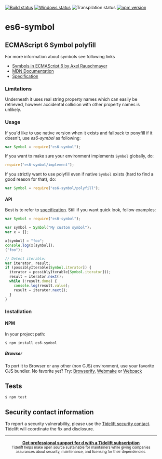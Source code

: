 [![Build status][nix-build-image]][nix-build-url]
[![Windows status][win-build-image]][win-build-url]
![Transpilation status][transpilation-image]
[![npm version][npm-image]][npm-url]

# es6-symbol




<extoc></extoc>

## ECMAScript 6 Symbol polyfill

For more information about symbols see following links

- [Symbols in ECMAScript 6 by Axel Rauschmayer](http://www.2ality.com/2014/12/es6-symbols.html)
- [MDN Documentation](https://developer.mozilla.org/en-US/docs/Web/JavaScript/Reference/Global_Objects/Symbol)
- [Specification](https://tc39.github.io/ecma262/#sec-symbol-objects)

### Limitations

Underneath it uses real string property names which can easily be retrieved, however accidental collision with other property names is unlikely.

### Usage

If you'd like to use native version when it exists and fallback to [ponyfill](https://ponyfill.com) if it doesn't, use _es6-symbol_ as following:

```javascript
var Symbol = require("es6-symbol");
```

If you want to make sure your environment implements `Symbol` globally, do:

```javascript
require("es6-symbol/implement");
```

If you strictly want to use polyfill even if native `Symbol` exists (hard to find a good reason for that), do:

```javascript
var Symbol = require("es6-symbol/polyfill");
```

#### API

Best is to refer to [specification](https://tc39.github.io/ecma262/#sec-symbol-objects). Still if you want quick look, follow examples:

```javascript
var Symbol = require("es6-symbol");

var symbol = Symbol("My custom symbol");
var x = {};

x[symbol] = "foo";
console.log(x[symbol]);
("foo");

// Detect iterable:
var iterator, result;
if (possiblyIterable[Symbol.iterator]) {
  iterator = possiblyIterable[Symbol.iterator]();
  result = iterator.next();
  while (!result.done) {
    console.log(result.value);
    result = iterator.next();
  }
}
```

### Installation

#### NPM

In your project path:

    $ npm install es6-symbol

##### Browser

To port it to Browser or any other (non CJS) environment, use your favorite CJS bundler. No favorite yet? Try: [Browserify](http://browserify.org/), [Webmake](https://github.com/medikoo/modules-webmake) or [Webpack](http://webpack.github.io/)

## Tests

    $ npm test

## Security contact information

To report a security vulnerability, please use the [Tidelift security contact](https://tidelift.com/security). Tidelift will coordinate the fix and disclosure.

---

<div align="center">
	<b>
		<a href="https://tidelift.com/subscription/pkg/npm-es6-symbol?utm_source=npm-es6-symbol&utm_medium=referral&utm_campaign=readme">Get professional support for d with a Tidelift subscription</a>
	</b>
	<br>
	<sub>
		Tidelift helps make open source sustainable for maintainers while giving companies<br>assurances about security, maintenance, and licensing for their dependencies.
	</sub>
</div>

[nix-build-image]: https://semaphoreci.com/api/v1/medikoo-org/es6-symbol/branches/master/shields_badge.svg
[nix-build-url]: https://semaphoreci.com/medikoo-org/es6-symbol
[win-build-image]: https://ci.appveyor.com/api/projects/status/1s743lt3el278anj?svg=true
[win-build-url]: https://ci.appveyor.com/project/medikoo/es6-symbol
[transpilation-image]: https://img.shields.io/badge/transpilation-free-brightgreen.svg
[npm-image]: https://img.shields.io/npm/v/es6-symbol.svg
[npm-url]: https://www.npmjs.com/package/es6-symbol

